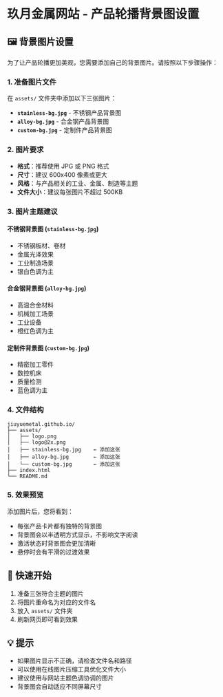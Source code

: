 # 玖月金属网站 - 产品轮播背景图设置

## 🖼️ 背景图片设置

为了让产品轮播更加美观，您需要添加自己的背景图片。请按照以下步骤操作：

### 1. 准备图片文件

在 `assets/` 文件夹中添加以下三张图片：

- **`stainless-bg.jpg`** - 不锈钢产品背景图
- **`alloy-bg.jpg`** - 合金钢产品背景图  
- **`custom-bg.jpg`** - 定制件产品背景图

### 2. 图片要求

- **格式**：推荐使用 JPG 或 PNG 格式
- **尺寸**：建议 600x400 像素或更大
- **风格**：与产品相关的工业、金属、制造等主题
- **文件大小**：建议每张图片不超过 500KB

### 3. 图片主题建议

#### 不锈钢背景图 (`stainless-bg.jpg`)
- 不锈钢板材、卷材
- 金属光泽效果
- 工业制造场景
- 银白色调为主

#### 合金钢背景图 (`alloy-bg.jpg`)
- 高温合金材料
- 机械加工场景
- 工业设备
- 橙红色调为主

#### 定制件背景图 (`custom-bg.jpg`)
- 精密加工零件
- 数控机床
- 质量检测
- 蓝色调为主

### 4. 文件结构

```
jiuyuemetal.github.io/
├── assets/
│   ├── logo.png
│   ├── logo@2x.png
│   ├── stainless-bg.jpg    ← 添加这张
│   ├── alloy-bg.jpg        ← 添加这张
│   └── custom-bg.jpg       ← 添加这张
├── index.html
└── README.md
```

### 5. 效果预览

添加图片后，您将看到：
- 每张产品卡片都有独特的背景图
- 背景图会以半透明方式显示，不影响文字阅读
- 激活状态时背景图会更加清晰
- 悬停时会有平滑的过渡效果

## 🚀 快速开始

1. 准备三张符合主题的图片
2. 将图片重命名为对应的文件名
3. 放入 `assets/` 文件夹
4. 刷新网页即可看到效果

## 💡 提示

- 如果图片显示不正确，请检查文件名和路径
- 可以使用在线图片压缩工具优化文件大小
- 建议使用与网站主题色调协调的图片
- 背景图会自动适应不同屏幕尺寸


